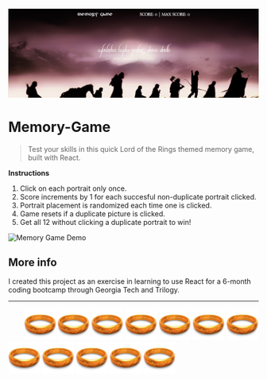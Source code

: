 [![Memory Game](./readme/logo.png "Visit Memory-Game on Github Pages")](https://ethanbonsignori.github.io/Memory-Game/)

# Memory-Game

> Test your skills in this quick Lord of the Rings themed memory game, built with React.



**Instructions**
1. Click on each portrait only once.
2. Score increments by 1 for each succesful non-duplicate portrait clicked.
3. Portrait placement is randomized each time one is clicked.
4. Game resets if a duplicate picture is clicked.
5. Get all 12 without clicking a duplicate portrait to win!

![Memory Game Demo](./readme/demo.gif "Demo")

## More info
I created this project as an exercise in learning to use React for a 6-month coding bootcamp through Georgia Tech and Trilogy.

------------
&nbsp; &nbsp; &nbsp; &nbsp; 
![Ring](./readme/ring.png "One Ring")
![Ring](./readme/ring.png "to rule them all,")
![Ring](./readme/ring.png "One Ring")
![Ring](./readme/ring.png "to find them,")
![Ring](./readme/ring.png "One Ring")
![Ring](./readme/ring.png "to bring them all,")
![Ring](./readme/ring.png "and in the darkness")
![Ring](./readme/ring.png "bind them,")
![Ring](./readme/ring.png "In the Land of Mordor,")
![Ring](./readme/ring.png "where the Shadows lie.")
![Ring](./readme/ring.png "MY...")
![Ring](./readme/ring.png "PRECIOUSSSSSSS")